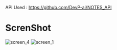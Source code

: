 API Used : https://github.com/DevP-ai/NOTES_API

# ScrenShot
![screen_4](https://github.com/DevP-ai/LearnersNote/assets/107491760/0a821d13-b0c0-422b-95e7-9b5f0876c9ea)
![screen_1](https://github.com/DevP-ai/LearnersNote/assets/107491760/146ca425-bd4e-403c-8716-480929a42422)
